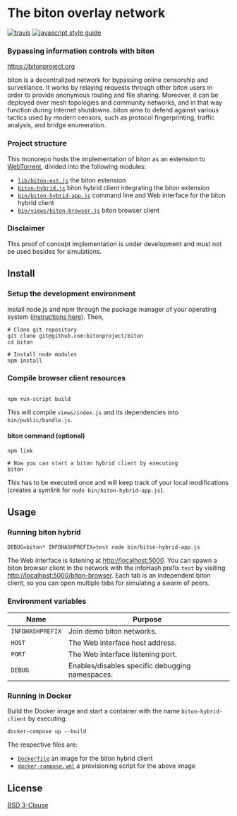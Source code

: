 # The biton overlay network
[![travis][travis-image]][travis-url] [![javascript style guide][standard-image]][standard-url]

[travis-image]: https://img.shields.io/travis/bitonproject/biton/master.svg
[travis-url]: https://travis-ci.org/bitonproject/biton
[standard-image]: https://img.shields.io/badge/code_style-standard-brightgreen.svg
[standard-url]: https://standardjs.com

### Bypassing information controls with biton
<https://bitonproject.org>

biton is a decentralized network for bypassing online censorship and
surveillance. It works by relaying requests through other biton users in order
to provide anonymous routing and file sharing. Moreover, it can be deployed over
mesh topologies and community networks, and in that way function during Internet
shutdowns. biton aims to defend against various tactics used by modern censors,
such as protocol fingerprinting, traffic analysis, and bridge enumeration.


### Project structure

This monorepo hosts the implementation of biton as an extension to
[WebTorrent](https://webtorrent.io), divided into the following modules:

  *  [`lib/biton-ext.js`](lib/biton-ext.js) the biton extension
  *  [`biton-hybrid.js`](biton-hybrid.js) biton hybrid client integrating the
  biton extension
  *  [`bin/biton-hybrid-app.js`](bin/biton-hybrid-app.js) command
  line and Web interface for the biton hybrid client
  *  [`bin/views/biton-browser.js`](bin/views/biton-browser.js) biton browser
  client


### Disclaimer

This proof of concept implementation is under development and must not be used
besides for simulations.


## Install

### Setup the development environment

Install node.js and npm through the package manager of your operating system
([instructions here](https://nodejs.org/en/download/package-manager/)). Then,

```shell
# Clone git repository
git clone git@github.com:bitonproject/biton
cd biton

# Install node modules
npm install
```

### Compile browser client resources

```shell

npm run-script build
```

This will compile `views/index.js` and its dependencies into
`bin/public/bundle.js`.


#### biton command (optional)

```shell
npm link

# Now you can start a biton hybrid client by executing
biton
```

This has to be executed once and will keep track of your local modifications
(creates a symlink for `node bin/biton-hybrid-app.js`).


## Usage

### Running biton hybrid

```shell
DEBUG=biton* INFOHASHPREFIX=test node bin/biton-hybrid-app.js
```

The Web interface is listening at <http://localhost:5000>. You can spawn a
biton browser client in the network with the infoHash prefix `test` by visiting
<http://localhost:5000/biton-browser>. Each tab is an independent biton client,
so you can open multiple tabs for simulating a swarm of peers.


### Environment variables

| Name      | Purpose                                         |
|-----------|-------------------------------------------------|
| `INFOHASHPREFIX` | Join demo biton networks.                |
| `HOST`    | The Web interface host address.                 |
| `PORT`    | The Web interface listening port.               |
| `DEBUG`   | Enables/disables specific debugging namespaces. |


### Running in Docker

Build the Docker image and start a container with the name `biton-hybrid-client`
by executing:

```shell
docker-compose up --build
```

The respective files are:

* [`Dockerfile`](Dockerfile) an image for the biton hybrid client
* [`docker-compose.yml`](docker-compose.yml) a provisioning script for the above
image


## License
[BSD 3-Clause](LICENSE)
